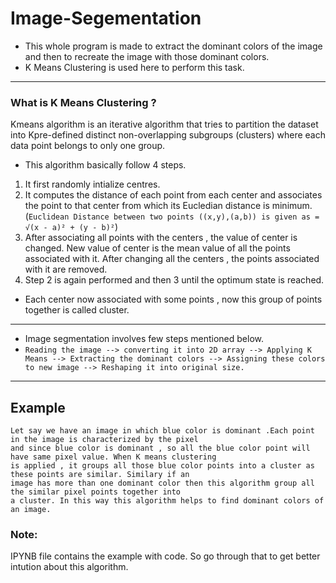 # Image-Segementation
* This whole program is made to extract the dominant colors of the image and then to recreate the image with those dominant colors.
* K Means Clustering is used here to perform this task.
---
### What is K Means Clustering ?
Kmeans algorithm is an iterative algorithm that tries to partition the dataset into Kpre-defined distinct non-overlapping subgroups (clusters) where each data point belongs to only one group.
* This algorithm basically follow 4 steps.
1.  It first randomly intialize centres.
2.  It computes the distance of each point from each center and associates the point to that center from which its Eucledian distance is minimum. (```Euclidean Distance between two points ((x,y),(a,b)) is given as = √(x - a)² + (y - b)²```)
3.  After associating all points with the centers , the value of center is changed. New value of center is the mean value of all the points associated with it. After changing all the centers , the points associated with it are removed.
4.  Step 2 is again performed and then 3 until the optimum state is reached. 
* Each center now associated with some points , now this group of points together is called cluster.
---
* Image segmentation involves few steps mentioned below.
* ``` Reading the image --> converting it into 2D array --> Applying K Means --> Extracting the dominant colors --> Assigning these colors to new image --> Reshaping it into original size. ``` 
---
## Example
``` 
Let say we have an image in which blue color is dominant .Each point in the image is characterized by the pixel  
and since blue color is dominant , so all the blue color point will have same pixel value. When K means clustering   
is applied , it groups all those blue color points into a cluster as these points are similar. Similary if an   
image has more than one dominant color then this algorithm group all the similar pixel points together into   
a cluster. In this way this algorithm helps to find dominant colors of an image. 
```

### Note:
IPYNB file contains the example with code.  So go through that to get better intution about this algorithm.
